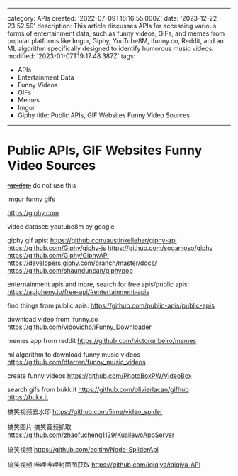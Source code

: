 ------
category: APIs
created: '2022-07-09T16:16:55.000Z'
date: '2023-12-22 23:52:59'
description: This article discusses APIs for accessing various forms of entertainment
  data, such as funny videos, GIFs, and memes from popular platforms like Imgur, Giphy,
  YouTube8M, ifunny.co, Reddit, and an ML algorithm specifically designed to identify
  humorous music videos.
modified: '2023-01-07T19:17:48.387Z'
tags:
- APIs
- Entertainment Data
- Funny Videos
- GIFs
- Memes
- Imgur
- Giphy
title: Public APIs, GIF Websites Funny Video Sources
------

# Public APIs, GIF Websites Funny Video Sources

~~[rapidapi](https://rapidapi.com/)~~ do not use this

[imgur](https://pypi.org/project/imgur-scraper/) funny gifs

https://giphy.com

video dataset:
youtube8m by google

giphy gif apis:
https://github.com/austinkelleher/giphy-api
https://github.com/Giphy/giphy-js
https://github.com/sogamoso/giphy
https://github.com/Giphy/GiphyAPI
https://developers.giphy.com/branch/master/docs/
https://github.com/shaunduncan/giphypop

enternainment apis and more, search for free apis/public apis:
https://apipheny.io/free-api/#entertainment-apis

find things from public apis:
https://github.com/public-apis/public-apis

download video from ifunny.co
https://github.com/vidovichb/iFunny_Downloader

memes app from reddit
https://github.com/victorqribeiro/memes

ml algorithm to download funny music videos
https://github.com/dfarren/funny_music_videos

create funny videos
https://github.com/PhotoBoxPW/VideoBox

search gifs from bukk.it
https://github.com/olivierlacan/gifhub
https://bukk.it

搞笑视频去水印
https://github.com/5ime/video_spider

搞笑图片 搞笑音频抓取
https://github.com/zhaofucheng1129/KuailewoAppServer

搞笑视频
https://github.com/ecitlm/Node-SpliderApi

搞笑视频 哔哩哔哩封面图获取
https://github.com/iqiqiya/iqiqiya-API
